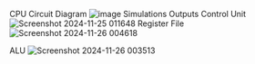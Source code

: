 CPU Circuit Diagram
![image](https://github.com/user-attachments/assets/4df237f3-7e80-430c-8518-c76a3af6ca2a)
Simulations Outputs
Control Unit
![Screenshot 2024-11-25 011648](https://github.com/user-attachments/assets/ec26a895-066d-46e4-9817-f7dc99dec9e7)
Register File
![Screenshot 2024-11-26 004618](https://github.com/user-attachments/assets/9e6dfade-c50d-4d70-bbe0-1c526e58aee9)

ALU
![Screenshot 2024-11-26 003513](https://github.com/user-attachments/assets/4e99a76e-f566-437b-98c6-24521f4fdad6)

